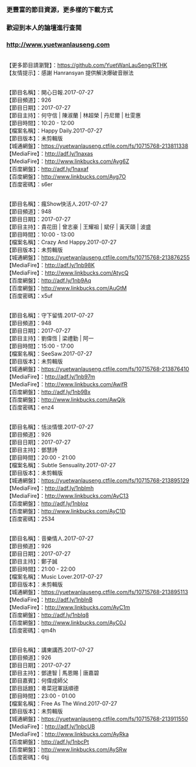 ### 更豐富的節目資源，更多樣的下載方式
### 歡迎到本人的論壇進行查閱
### http://www.yuetwanlauseng.com

<br>【更多節目請瀏覽】：https://github.com/YuetWanLauSeng/RTHK
<br>【友情提示】：感謝 Hanransyan 提供解決爆破音辦法

<br>【節目名稱】：開心日報.2017-07-27
<br>【節目頻道】：926
<br>【節目日期】：2017-07-27
<br>【節目主持】：何守信 | 陳淑蘭 | 林超榮 | 丹尼爾 | 杜雯惠
<br>【節目時間】：10:20 - 12:00
<br>【檔案名稱】：Happy Daily.2017-07-27
<br>【節目版本】：未剪輯版
<br>【城通網盤】：https://yuetwanlauseng.ctfile.com/fs/10715768-213811338
<br>【MediaFire】：http://adf.ly/1naxas
<br>【MediaFire】：http://www.linkbucks.com/Ayg6Z
<br>【百度網盤】：http://adf.ly/1naxaf
<br>【百度網盤】：http://www.linkbucks.com/Ayg7O
<br>【百度密碼】：s6er

<br>【節目名稱】：瘋Show快活人.2017-07-27
<br>【節目頻道】：948
<br>【節目日期】：2017-07-27
<br>【節目主持】：貴花田 | 曾志豪 | 王耀祖 | 斌仔 | 黃天頤 | 波盛
<br>【節目時間】：10:00 - 13:00
<br>【檔案名稱】：Crazy And Happy.2017-07-27
<br>【節目版本】：未剪輯版
<br>【城通網盤】：https://yuetwanlauseng.ctfile.com/fs/10715768-213876255
<br>【MediaFire】：http://adf.ly/1nb98K
<br>【MediaFire】：http://www.linkbucks.com/AtycQ
<br>【百度網盤】：http://adf.ly/1nb9Aq
<br>【百度網盤】：http://www.linkbucks.com/AuGtM
<br>【百度密碼】：x5uf

<br>【節目名稱】：守下留情.2017-07-27
<br>【節目頻道】：948
<br>【節目日期】：2017-07-27
<br>【節目主持】：劉偉恆 | 梁禮勤 | 阿一
<br>【節目時間】：15:00 - 17:00
<br>【檔案名稱】：SeeSaw.2017-07-27
<br>【節目版本】：未剪輯版
<br>【城通網盤】：https://yuetwanlauseng.ctfile.com/fs/10715768-213876410
<br>【MediaFire】：http://adf.ly/1nb97m
<br>【MediaFire】：http://www.linkbucks.com/AwifR
<br>【百度網盤】：http://adf.ly/1nb9Bx
<br>【百度網盤】：http://www.linkbucks.com/AwQjk
<br>【百度密碼】：enz4

<br>【節目名稱】：恬淡情懷.2017-07-27
<br>【節目頻道】：926
<br>【節目日期】：2017-07-27
<br>【節目主持】：鄧慧詩
<br>【節目時間】：20:00 - 21:00
<br>【檔案名稱】：Subtle Sensuality.2017-07-27
<br>【節目版本】：未剪輯版
<br>【城通網盤】：https://yuetwanlauseng.ctfile.com/fs/10715768-213895129
<br>【MediaFire】：http://adf.ly/1nbImh
<br>【MediaFire】：http://www.linkbucks.com/AyC13
<br>【百度網盤】：http://adf.ly/1nbIoz
<br>【百度網盤】：http://www.linkbucks.com/AyC1D
<br>【百度密碼】：2534

<br>【節目名稱】：音樂情人.2017-07-27
<br>【節目頻道】：926
<br>【節目日期】：2017-07-27
<br>【節目主持】：鄭子誠
<br>【節目時間】：21:00 - 22:00
<br>【檔案名稱】：Music Lover.2017-07-27
<br>【節目版本】：未剪輯版
<br>【城通網盤】：https://yuetwanlauseng.ctfile.com/fs/10715768-213895113
<br>【MediaFire】：http://adf.ly/1nbInB
<br>【MediaFire】：http://www.linkbucks.com/AyC1m
<br>【百度網盤】：http://adf.ly/1nbIq8
<br>【百度網盤】：http://www.linkbucks.com/AyC0J
<br>【百度密碼】：qm4h

<br>【節目名稱】：講東講西.2017-07-27
<br>【節目頻道】：926
<br>【節目日期】：2017-07-27
<br>【節目主持】：鄧達智 | 馬恩賜 | 唐嘉碧
<br>【節目嘉賓】：何偉成師父
<br>【節目話題】：粵菜冠軍話順德
<br>【節目時間】：23:00 - 01:00
<br>【檔案名稱】：Free As The Wind.2017-07-27
<br>【節目版本】：未剪輯版
<br>【城通網盤】：https://yuetwanlauseng.ctfile.com/fs/10715768-213911550
<br>【MediaFire】：http://adf.ly/1nbcUB
<br>【MediaFire】：http://www.linkbucks.com/AyRka
<br>【百度網盤】：http://adf.ly/1nbcPt
<br>【百度網盤】：http://www.linkbucks.com/AySRw
<br>【百度密碼】：6tjj
